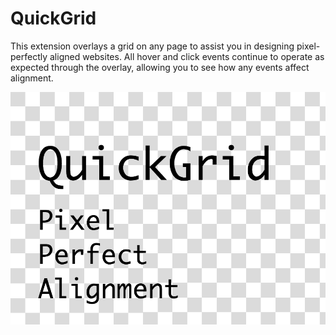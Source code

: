 QuickGrid
==================

This extension overlays a grid on any page to assist you in designing pixel-perfectly aligned websites. All hover and click events continue to operate as expected through the overlay, allowing you to see how any events affect alignment.

![QuickGrid Logo](/promo-large.png)